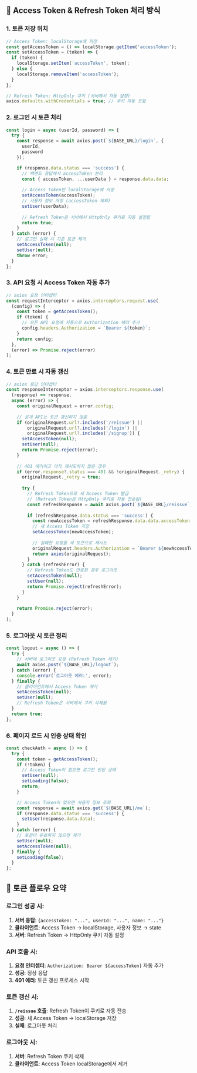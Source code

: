 ## 🔑 **Access Token & Refresh Token 처리 방식**

### **1. 토큰 저장 위치**

```javascript
// Access Token: localStorage에 저장
const getAccessToken = () => localStorage.getItem('accessToken');
const setAccessToken = (token) => {
  if (token) {
    localStorage.setItem('accessToken', token);
  } else {
    localStorage.removeItem('accessToken');
  }
};

// Refresh Token: HttpOnly 쿠키 (서버에서 자동 설정)
axios.defaults.withCredentials = true; // 쿠키 자동 포함
```

### **2. 로그인 시 토큰 처리**

```javascript
const login = async (userId, password) => {
  try {
    const response = await axios.post(`${BASE_URL}/login`, {
      userId,
      password
    });

    if (response.data.status === 'success') {
      // 백엔드 응답에서 accessToken 분리
      const { accessToken, ...userData } = response.data.data;
      
      // Access Token만 localStorage에 저장
      setAccessToken(accessToken);
      // 사용자 정보 저장 (accessToken 제외)
      setUser(userData);
      
      // Refresh Token은 서버에서 HttpOnly 쿠키로 자동 설정됨
      return true;
    }
  } catch (error) {
    // 로그인 실패 시 기존 토큰 제거
    setAccessToken(null);
    setUser(null);
    throw error;
  }
};
```

### **3. API 요청 시 Access Token 자동 추가**

```javascript
// axios 요청 인터셉터
const requestInterceptor = axios.interceptors.request.use(
  (config) => {
    const token = getAccessToken();
    if (token) {
      // 모든 API 요청에 자동으로 Authorization 헤더 추가
      config.headers.Authorization = `Bearer ${token}`;
    }
    return config;
  },
  (error) => Promise.reject(error)
);
```

### **4. 토큰 만료 시 자동 갱신**

```javascript
// axios 응답 인터셉터
const responseInterceptor = axios.interceptors.response.use(
  (response) => response,
  async (error) => {
    const originalRequest = error.config;
    
    // 공개 API는 토큰 갱신하지 않음
    if (originalRequest.url?.includes('/reissue') || 
        originalRequest.url?.includes('/login') || 
        originalRequest.url?.includes('/signup')) {
      setAccessToken(null);
      setUser(null);
      return Promise.reject(error);
    }
    
    // 401 에러이고 아직 재시도하지 않은 경우
    if (error.response?.status === 401 && !originalRequest._retry) {
      originalRequest._retry = true;
      
      try {
        // Refresh Token으로 새 Access Token 발급
        // (Refresh Token은 HttpOnly 쿠키로 자동 전송됨)
        const refreshResponse = await axios.post(`${BASE_URL}/reissue`);
        
        if (refreshResponse.data.status === 'success') {
          const newAccessToken = refreshResponse.data.data.accessToken;
          // 새 Access Token 저장
          setAccessToken(newAccessToken);
          
          // 실패한 요청을 새 토큰으로 재시도
          originalRequest.headers.Authorization = `Bearer ${newAccessToken}`;
          return axios(originalRequest);
        }
      } catch (refreshError) {
        // Refresh Token도 만료된 경우 로그아웃
        setAccessToken(null);
        setUser(null);
        return Promise.reject(refreshError);
      }
    }
    
    return Promise.reject(error);
  }
);
```

### **5. 로그아웃 시 토큰 정리**

```javascript
const logout = async () => {
  try {
    // 서버에 로그아웃 요청 (Refresh Token 제거)
    await axios.post(`${BASE_URL}/logout`);
  } catch (error) {
    console.error('로그아웃 에러:', error);
  } finally {
    // 클라이언트에서 Access Token 제거
    setAccessToken(null);
    setUser(null);
    // Refresh Token은 서버에서 쿠키 삭제됨
  }
  return true;
};
```

### **6. 페이지 로드 시 인증 상태 확인**

```javascript
const checkAuth = async () => {
  try {
    const token = getAccessToken();
    if (!token) {
      // Access Token이 없으면 로그인 안된 상태
      setUser(null);
      setLoading(false);
      return;
    }

    // Access Token이 있으면 사용자 정보 조회
    const response = await axios.get(`${BASE_URL}/me`);
    if (response.data.status === 'success') {
      setUser(response.data.data);
    }
  } catch (error) {
    // 토큰이 유효하지 않으면 제거
    setUser(null);
    setAccessToken(null);
  } finally {
    setLoading(false);
  }
};
```

## 🔄 **토큰 플로우 요약**

### **로그인 성공 시:**
1. **서버 응답**: `{accessToken: "...", userId: "...", name: "..."}`
2. **클라이언트**: Access Token → localStorage, 사용자 정보 → state
3. **서버**: Refresh Token → HttpOnly 쿠키 자동 설정

### **API 호출 시:**
1. **요청 인터셉터**: `Authorization: Bearer ${accessToken}` 자동 추가
2. **성공**: 정상 응답
3. **401 에러**: 토큰 갱신 프로세스 시작

### **토큰 갱신 시:**
1. **`/reissue` 호출**: Refresh Token이 쿠키로 자동 전송
2. **성공**: 새 Access Token → localStorage 저장
3. **실패**: 로그아웃 처리

### **로그아웃 시:**
1. **서버**: Refresh Token 쿠키 삭제
2. **클라이언트**: Access Token localStorage에서 제거
